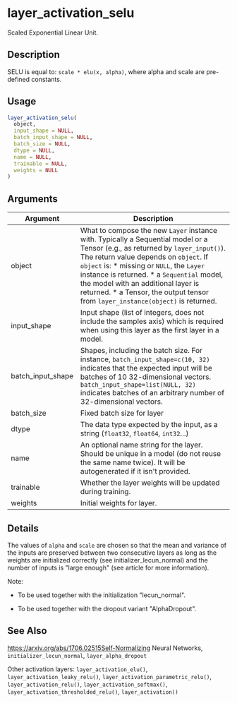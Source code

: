 # layer_activation_selu


Scaled Exponential Linear Unit.




## Description

SELU is equal to: ``scale * elu(x, alpha)``, where alpha and scale
are pre-defined constants.





## Usage
```r
layer_activation_selu(
  object,
  input_shape = NULL,
  batch_input_shape = NULL,
  batch_size = NULL,
  dtype = NULL,
  name = NULL,
  trainable = NULL,
  weights = NULL
)
```




## Arguments


Argument      |Description
------------- |----------------
object | What to compose the new ``Layer`` instance with. Typically a Sequential model or a Tensor (e.g., as returned by ``layer_input()``). The return value depends on ``object``. If ``object`` is:   *  missing or `NULL`, the `Layer` instance is returned.  *  a `Sequential` model, the model with an additional layer is returned.  *  a Tensor, the output tensor from `layer_instance(object)` is returned.
input_shape | Input shape (list of integers, does not include the samples axis) which is required when using this layer as the first layer in a model.
batch_input_shape | Shapes, including the batch size. For instance, ``batch_input_shape=c(10, 32)`` indicates that the expected input will be batches of 10 32-dimensional vectors. ``batch_input_shape=list(NULL, 32)`` indicates batches of an arbitrary number of 32-dimensional vectors.
batch_size | Fixed batch size for layer
dtype | The data type expected by the input, as a string (``float32``, ``float64``, ``int32``...)
name | An optional name string for the layer. Should be unique in a model (do not reuse the same name twice). It will be autogenerated if it isn't provided.
trainable | Whether the layer weights will be updated during training.
weights | Initial weights for layer.




## Details

The values of ``alpha`` and ``scale`` are
chosen so that the mean and variance of the inputs are preserved
between two consecutive layers as long as the weights are initialized
correctly (see initializer_lecun_normal) and the number of inputs
is "large enough" (see article for more information).

Note:


*  To be used together with the initialization "lecun_normal".

*  To be used together with the dropout variant "AlphaDropout".








## See Also

https://arxiv.org/abs/1706.02515Self-Normalizing Neural Networks, `initializer_lecun_normal`, `layer_alpha_dropout`

Other activation layers: 
`layer_activation_elu()`,
`layer_activation_leaky_relu()`,
`layer_activation_parametric_relu()`,
`layer_activation_relu()`,
`layer_activation_softmax()`,
`layer_activation_thresholded_relu()`,
`layer_activation()`



